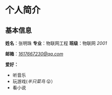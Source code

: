 # 个人简介

## 基本信息

**姓名**：张明珠  **专业**：物联网工程  **班级**：物联网 *2001*

**邮箱**：*1617667230@qq.com*

**爱好：**

* 听音乐
* 玩游戏(*半只菜鸟* :stuck_out_tongue:）
* 看小说
